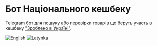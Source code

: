 # Бот Національного кешбеку

Telegram бот для пошуку або перевірки товарів що беруть участь
в кешбеку ["Зроблено в Україні"][madeinukraine].

[![English](https://img.shields.io/badge/%F0%9F%93%84-English-blue)](readme.en.md)
[![Latynka](https://img.shields.io/badge/%F0%9F%93%84-Latynka-blue)](readme.md)

[madeinukraine]: https://madeinukraine.gov.ua/

